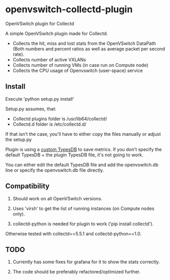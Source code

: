 openvswitch-collectd-plugin
===========================

OpenVSwitch plugin for Collectd

A simple OpenVSwitch plugin made for Collectd.

- Collects the hit, miss and lost stats from the OpenVSwitch DataPath (Both
numbers and percent ratios as well as average packet per second rate).
- Collects number of active VXLANs
- Collects number of running VMs (in case run on Compute node)
- Collects the CPU usage of Openvswitch (user-space) service

Install
-------

Execute 'python setup.py install'

Setup.py assumes, that:

 - Collectd plugins folder is /usr/lib64/collectd/
 - Collectd.d folder is /etc/collectd.d/

If that isn't the case, you'll have to either copy the files manually or adjust the setup.py

Plugin is using a [custom TypesDB](https://collectd.org/documentation/manpages/types.db.5.shtml#custom_types) to save metrics.
If you don't specify the default TypesDB + the plugin TypesDB file, it's not going to work.

You can either edit the default TypesDB file and add the openvswitch.db line or specify the openvswitch.db file directly.

Compatibility
-------------------------

1. Should work on all OpenVSwitch versions.

2. Uses 'virsh' to get the list of running instances (on Compute nodes only).

3. collectd-python is needed for plugin to work ('pip install collectd').

Otherwise tested with collectd==5.5.1 and collectd-python==1.0.

TODO
-------------------------

1. Currently has some fixes for grafana for it to show the stats correctly.

2. The code should be preferably refactored/optimized further.
